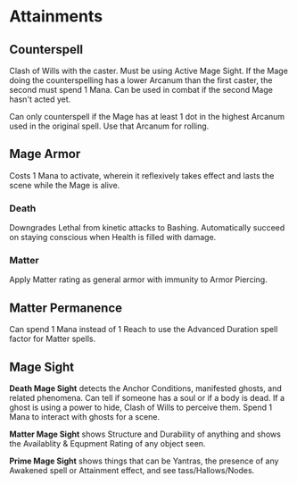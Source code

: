 # Attainments

## Counterspell

Clash of Wills with the caster. Must be using Active Mage Sight. If the Mage doing the counterspelling has a lower Arcanum than the first
caster, the second must spend 1 Mana. Can be used in combat if the second Mage hasn't acted yet.

Can only counterspell if the Mage has at least 1 dot in the highest Arcanum used in the original spell. Use that Arcanum for rolling.

## Mage Armor

Costs 1 Mana to activate, wherein it reflexively takes effect and lasts the scene while the Mage is alive.

### Death

Downgrades Lethal from kinetic attacks to Bashing. Automatically succeed on staying conscious when Health is filled with damage.

### Matter

Apply Matter rating as general armor with immunity to Armor Piercing.

## Matter Permanence

Can spend 1 Mana instead of 1 Reach to use the Advanced Duration spell factor for Matter spells.

## Mage Sight

**Death Mage Sight** detects the Anchor Conditions, manifested ghosts, and related phenomena. Can tell if someone has a soul or if a body is dead.
If a ghost is using a power to hide, Clash of Wills to perceive them. Spend 1 Mana to interact with ghosts for a scene.

**Matter Mage Sight** shows Structure and Durability of anything and shows the Availablity & Equpment Rating of any object seen.

**Prime Mage Sight** shows things that can be Yantras, the presence of any Awakened spell or Attainment effect, and see tass/Hallows/Nodes.

